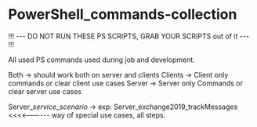 # PowerShell_commands-collection
!!! --- DO NOT RUN THESE PS SCRIPTS, GRAB YOUR SCRIPTS out of it --- !!!

All used PS commands used during job and development.

Both -> should work both on server and clients
Clients -> Client only commands or clear client use cases
Server -> Server only Commands or clear server use cases

Server_*service*_*scenario* -> exp: Server_exchange2019_trackMessages   <<<<------ way of special use cases, all steps.